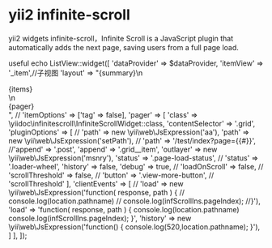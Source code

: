 # yii2 infinite-scroll
yii2 widgets infinite-scroll，Infinite Scroll is a JavaScript plugin that automatically adds the next page, saving users from a full page load. 

useful
echo ListView::widget([
    'dataProvider' => $dataProvider,
    'itemView' => '_item',//子视图
    'layout' => "{summary}\n <div class='grid are-images-unloaded'>
        <div class='grid__col-sizer'></div>
        <div class='grid__gutter-sizer'></div>{items}</div>\n<div class='pager'>{pager}</div>",
//    'itemOptions' => ['tag' => false],
    'pager' => [
        'class' => \yiidoc\infinitescroll\InfiniteScrollWidget::class,
        'contentSelector' => '.grid',
        'pluginOptions' => [
//            'path' => new \yii\web\JsExpression('aa'),
            'path' => new \yii\web\JsExpression('setPath'),
//            'path' => '/test/index?page={{#}}',
            //'append' => '.post',
            'append' => '.grid__item',
            'outlayer' => new \yii\web\JsExpression('msnry'),
            'status' => '.page-load-status',
//            'status' => '.loader-wheel',
            'history' => false,
            'debug' => true,
//            'loadOnScroll' => false,
//            'scrollThreshold' => false,
//            'button' => '.view-more-button',
//            'scrollThreshold'
        ],
        'clientEvents' => [
//            'load' => new \yii\web\JsExpression('function( response, path ) {
//                console.log(location.pathname)
//    console.log(infScrollIns.pageIndex);
//}'),
            'load' => 'function( response, path ) {
                console.log(location.pathname)
    console.log(infScrollIns.pageIndex);
}',
            'history' => new \yii\web\JsExpression('function() {
    console.log(520,location.pathname);
}'),
        ]
    ],
]);
